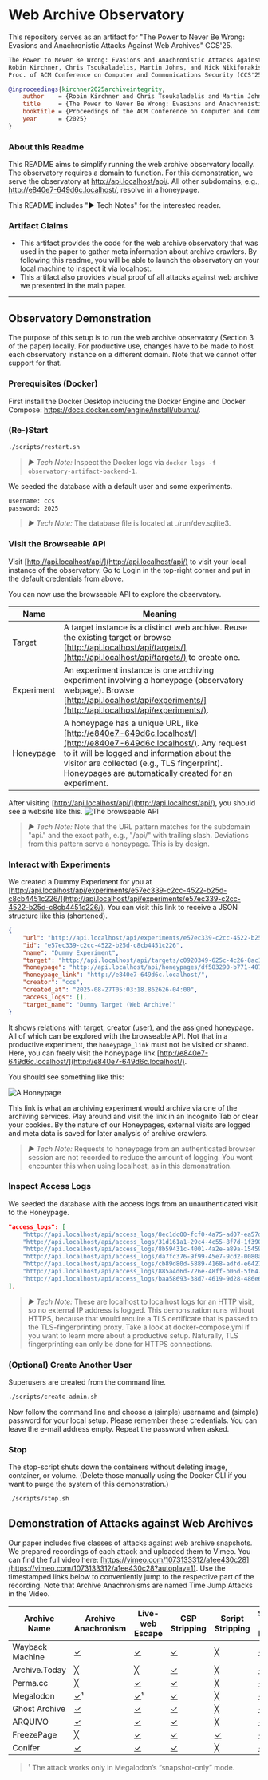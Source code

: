 # Web Archive Observatory

This repository serves as an artifact for "The Power to Never Be Wrong: Evasions and Anachronistic Attacks Against Web Archives" CCS'25.

```txt
The Power to Never Be Wrong: Evasions and Anachronistic Attacks Against Web Archives
Robin Kirchner, Chris Tsoukaladelis, Martin Johns, and Nick Nikiforakis
Proc. of ACM Conference on Computer and Communications Security (CCS'25), 2025
```

```bibtex
@inproceedings{kirchner2025archiveintegrity,
    author    = {Robin Kirchner and Chris Tsoukaladelis and Martin Johns and Nick Nikiforakis},
    title     = {The Power to Never Be Wrong: Evasions and Anachronistic Attacks Against Web Archives},
    booktitle = {Proceedings of the ACM Conference on Computer and Communications Security (CCS)},
    year      = {2025}
}
```

### About this Readme
This README aims to simplify running the web archive observatory locally. The observatory requires a domain to function. For this demonstration, we serve the observatory at http://api.localhost/api/. All other subdomains, e.g., http://e840e7-649d6c.localhost/, resolve in a honeypage.

This README includes "▶ Tech Notes" for the interested reader.

### Artifact Claims
- This artifact provides the code for the web archive observatory that was used in the paper to gather meta information about archive crawlers. By following this readme, you will be able to launch the observatory on your local machine to inspect it via localhost.
- This artifact also provides visual proof of all attacks against web archive we presented in the main paper.

---

## Observatory Demonstration

The purpose of this setup is to run the web archive observatory (Section 3 of the paper) locally. 
For productive use, changes have to be made to host each observatory instance on a different domain. 
Note that we cannot offer support for that.

### Prerequisites (Docker)
First install the Docker Desktop including the Docker Engine and Docker Compose: https://docs.docker.com/engine/install/ubuntu/. 

### (Re-)Start

```sh
./scripts/restart.sh
```

> *▶ Tech Note:* Inspect the Docker logs via `docker logs -f observatory-artifact-backend-1`.

We seeded the database with a default user and some experiments.

```txt
username: ccs
password: 2025
```

> *▶ Tech Note:* The database file is located at ./run/dev.sqlite3.

### Visit the Browseable API

Visit [http://api.localhost/api/](http://api.localhost/api/) to visit your local instance of the observatory.
Go to Login in the top-right corner and put in the default credentials from above.

You can now use the browseable API to explore the observatory. 

| Name       | Meaning                                                                                                                                                                                                                                                              |
| ---------- | -------------------------------------------------------------------------------------------------------------------------------------------------------------------------------------------------------------------------------------------------------------------- |
| Target     | A target instance is a distinct web archive. Reuse the existing target or browse [http://api.localhost/api/targets/](http://api.localhost/api/targets/) to create one.                                                                                                   |
| Experiment | An experiment instance is one archiving experiment involving a honeypage (observatory webpage). Browse [http://api.localhost/api/experiments/](http://api.localhost/api/experiments/).                                                                                   |
| Honeypage  | A honeypage has a unique URL, like [http://e840e7-649d6c.localhost/](http://e840e7-649d6c.localhost/). Any request to it will be logged and information about the visitor are collected (e.g., TLS fingerprint). Honeypages are automatically created for an experiment. |


After visiting [http://api.localhost/api/](http://api.localhost/api/), you should see a website like this.
![The browseable API](readme/screenshots/api.png)

> *▶ Tech Note:*  Note that the URL pattern matches for the subdomain "api." and the exact path, e.g., "/api/" with trailing slash. Deviations from this pattern serve a honeypage. This is by design.

### Interact with Experiments

We created a Dummy Experiment for you at [http://api.localhost/api/experiments/e57ec339-c2cc-4522-b25d-c8cb4451c226/](http://api.localhost/api/experiments/e57ec339-c2cc-4522-b25d-c8cb4451c226/). You can visit this link to receive a JSON structure like this (shortened).

```json
{
    "url": "http://api.localhost/api/experiments/e57ec339-c2cc-4522-b25d-c8cb4451c226/",
    "id": "e57ec339-c2cc-4522-b25d-c8cb4451c226",
    "name": "Dummy Experiment",
    "target": "http://api.localhost/api/targets/c0920349-625c-4c26-8ac1-be45fd93e2c5/",
    "honeypage": "http://api.localhost/api/honeypages/df583290-b771-4078-94bb-456027e88a04/",
    "honeypage_link": "http://e840e7-649d6c.localhost/",
    "creator": "ccs",
    "created_at": "2025-08-27T05:03:18.862626-04:00",
    "access_logs": [],
    "target_name": "Dummy Target (Web Archive)"
}
```

It shows relations with target, creator (user), and the assigned honeypage. All of which can be explored with the browseable API.
Not that in a productive experiment, the `honeypage_link` must not be visited or shared. Here, you can freely visit the honeypage link [http://e840e7-649d6c.localhost/](http://e840e7-649d6c.localhost/).

You should see something like this:

![A Honeypage](readme/screenshots/honeypage.png)

This link is what an archiving experiment would archive via one of the archiving services.
Play around and visit the link in an Incognito Tab or clear your cookies. 
By the nature of our Honeypages, external visits are logged and meta data is saved for later analysis of archive crawlers.

> *▶ Tech Note:*  Requests to honeypage from an authenticated browser session are not recorded to reduce the amount of logging. You wont encounter this when using localhost, as in this demonstration.

### Inspect Access Logs

We seeded the database with the access logs from an unauthenticated visit to the Honeypage.


```json
"access_logs": [
    "http://api.localhost/api/access_logs/8ec1dc00-fcf0-4a75-ad07-ea57d0df97da/",
    "http://api.localhost/api/access_logs/31d161a1-29c4-4c55-8f7d-1f390a713faf/",
    "http://api.localhost/api/access_logs/8b59431c-4001-4a2e-a89a-154594c670db/",
    "http://api.localhost/api/access_logs/da7fc376-9f99-45e7-9cd2-0080a5fa8f86/",
    "http://api.localhost/api/access_logs/cb89d80d-5889-4168-adfd-e6427d79282a/",
    "http://api.localhost/api/access_logs/885a4d6d-726e-48ff-b06d-5f647ec1097b/",
    "http://api.localhost/api/access_logs/baa58693-38d7-4619-9d28-486e6b28d2a5/"
],
```

> *▶ Tech Note:* These are localhost to localhost logs for an HTTP visit, so no external IP address is logged. This demonstration runs without HTTPS, because that would require a TLS certificate that is passed to the TLS-fingerprinting proxy. Take a look at docker-compose.yml if you want to learn more about a productive setup. Naturally, TLS fingerprinting can only be done for HTTPS connections.

### (Optional) Create Another User

Superusers are created from the command line.

```sh
./scripts/create-admin.sh
```

Now follow the command line and choose a (simple) username and (simple) password for your local setup. Please remember these credentials.
You can leave the e-mail address empty. Repeat the password when asked.

### Stop

The stop-script shuts down the containers without deleting image, container, or volume.
(Delete those manually using the Docker CLI if you want to purge the system of this demonstration.)

```sh
./scripts/stop.sh
```

## Demonstration of Attacks against Web Archives

Our paper includes five classes of attacks against web archive snapshots.
We prepared recordings of each attack and uploaded them to Vimeo.
You can find the full video here: [https://vimeo.com/1073133312/a1ee430c28](https://vimeo.com/1073133312/a1ee430c28?autoplay=1).
Use the timestamped links below to conveniently jump to the respective part of the recording. 
Note that Archive Anachronisms are named Time Jump Attacks in the Video.

| Archive Name    | Archive Anachronism                                                          | Live-web Escape                                                             | CSP Stripping                                                               | Script Stripping                                                            | Server-side Evasion                                                         |
| --------------- | ---------------------------------------------------------------------------- | --------------------------------------------------------------------------- | --------------------------------------------------------------------------- | --------------------------------------------------------------------------- | --------------------------------------------------------------------------- |
| Wayback Machine | [✓](https://vimeo.com/1073133312/a1ee430c28?share=copy&autoplay=1#t=31m55s)  | [✓](https://vimeo.com/1073133312/a1ee430c28?share=copy&autoplay=1#t=6m44s)  | [✓](https://vimeo.com/1073133312/a1ee430c28?share=copy&autoplay=1#t=13m57s) | ╳                                                                           | [✓](https://vimeo.com/1073133312/a1ee430c28?share=copy&autoplay=1#t=21m23s) |
| Archive.Today   | ╳                                                                            | ╳                                                                           | [✓](https://vimeo.com/1073133312/a1ee430c28?share=copy&autoplay=1#t=7m55s)  | ╳                                                                           | [✓](https://vimeo.com/1073133312/a1ee430c28?share=copy&autoplay=1#t=16m10s) |
| Perma.cc        | ╳                                                                            | [✓](https://vimeo.com/1073133312/a1ee430c28?share=copy&autoplay=1#t=5m33s)  | [✓](https://vimeo.com/1073133312/a1ee430c28?share=copy&autoplay=1#t=13m15s) | ╳                                                                           | [✓](https://vimeo.com/1073133312/a1ee430c28?share=copy&autoplay=1#t=20m53s) |
| Megalodon       | [✓](https://vimeo.com/1073133312/a1ee430c28?share=copy&autoplay=1#t=30m20s)¹ | [✓](https://vimeo.com/1073133312/a1ee430c28?share=copy&autoplay=1#t=4m22s)¹ | [✓](https://vimeo.com/1073133312/a1ee430c28?share=copy&autoplay=1#t=12m36s) | ╳                                                                           | [✓](https://vimeo.com/1073133312/a1ee430c28?share=copy&autoplay=1#t=20m11s) |
| Ghost Archive   | [✓](https://vimeo.com/1073133312/a1ee430c28?share=copy&autoplay=1#t=28m25s)  | [✓](https://vimeo.com/1073133312/a1ee430c28?share=copy&autoplay=1#t=3m07s)  | [✓](https://vimeo.com/1073133312/a1ee430c28?share=copy&autoplay=1#t=10m56s) | ╳                                                                           | [✓](https://vimeo.com/1073133312/a1ee430c28?share=copy&autoplay=1#t=19m24s) |
| ARQUIVO         | [✓](https://vimeo.com/1073133312/a1ee430c28?share=copy&autoplay=1#t=24m31s)  | [✓](https://vimeo.com/1073133312/a1ee430c28?share=copy&autoplay=1#t=0m00s)  | [✓](https://vimeo.com/1073133312/a1ee430c28?share=copy&autoplay=1#t=35m30s) | ╳                                                                           | [✓](https://vimeo.com/1073133312/a1ee430c28?share=copy&autoplay=1#t=17m58s) |
| FreezePage      | ╳                                                                            | [✓](https://vimeo.com/1073133312/a1ee430c28?share=copy&autoplay=1#t=1m51s)  | [✓](https://vimeo.com/1073133312/a1ee430c28?share=copy&autoplay=1#t=10m14s) | [✓](https://vimeo.com/1073133312/a1ee430c28?share=copy&autoplay=1#t=15m48s) | [✓](https://vimeo.com/1073133312/a1ee430c28?share=copy&autoplay=1#t=19m00s) |
| Conifer         | [✓](https://vimeo.com/1073133312/a1ee430c28?share=copy&autoplay=1#t=26m49s)  | [✓](https://vimeo.com/1073133312/a1ee430c28?share=copy&autoplay=1#t=1m00s)  | [✓](https://vimeo.com/1073133312/a1ee430c28?share=copy&autoplay=1#t=9m45s)  | ╳                                                                           | [✓](https://vimeo.com/1073133312/a1ee430c28?share=copy&autoplay=1#t=18m33s) |


>¹ The attack works only in Megalodon’s “snapshot-only” mode.